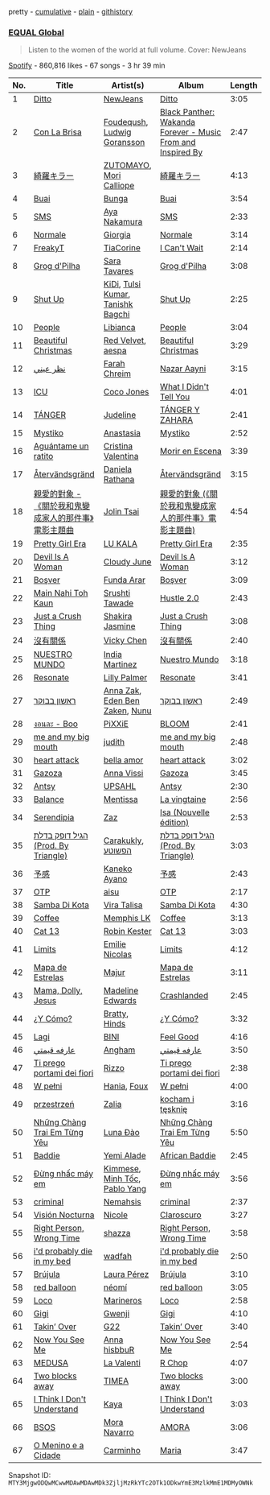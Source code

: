 pretty - [cumulative](/playlists/cumulative/37i9dQZF1DWU8quswnFt3c.md) - [plain](/playlists/plain/37i9dQZF1DWU8quswnFt3c) - [githistory](https://github.githistory.xyz/mackorone/spotify-playlist-archive/blob/main/playlists/plain/37i9dQZF1DWU8quswnFt3c)

### [EQUAL Global](https://open.spotify.com/playlist/37i9dQZF1DWU8quswnFt3c)

> Listen to the women of the world at full volume\. Cover: NewJeans

[Spotify](https://open.spotify.com/user/spotify) - 860,816 likes - 67 songs - 3 hr 39 min

| No. | Title | Artist(s) | Album | Length |
|---|---|---|---|---|
| 1 | [Ditto](https://open.spotify.com/track/3r8RuvgbX9s7ammBn07D3W) | [NewJeans](https://open.spotify.com/artist/6HvZYsbFfjnjFrWF950C9d) | [Ditto](https://open.spotify.com/album/7bnqo1fdJU9nSfXQd3bSMe) | 3:05 |
| 2 | [Con La Brisa](https://open.spotify.com/track/2LSsSV7V33wM9EKQA2xjGS) | [Foudeqush](https://open.spotify.com/artist/0XFgM33h3Ls5tj1M9IKUWd), [Ludwig Goransson](https://open.spotify.com/artist/24eDfi2MSYo3A87hCcgpIL) | [Black Panther: Wakanda Forever \- Music From and Inspired By](https://open.spotify.com/album/06RK0wX4GqHcxBtHlVoGH5) | 2:47 |
| 3 | [綺羅キラー](https://open.spotify.com/track/2ZaTpgdhU8MKpiujnBGPoa) | [ZUTOMAYO](https://open.spotify.com/artist/38WbKH6oKAZskBhqDFA8Uj), [Mori Calliope](https://open.spotify.com/artist/1PhE6rv0146ZTQosoPDjk8) | [綺羅キラー](https://open.spotify.com/album/24HE9Q8LrZupbkTmux0U9O) | 4:13 |
| 4 | [Buai](https://open.spotify.com/track/2EPCdcUMsvD92RYG1MtleX) | [Bunga](https://open.spotify.com/artist/1lHG5Nh4kVcBViogIek98t) | [Buai](https://open.spotify.com/album/66cDWg4Puu5MS6vTijmTpF) | 3:54 |
| 5 | [SMS](https://open.spotify.com/track/6PlZ3T2h2dpoEWKrviNkKS) | [Aya Nakamura](https://open.spotify.com/artist/7IlRNXHjoOCgEAWN5qYksg) | [SMS](https://open.spotify.com/album/3IW8rGJYse4RVtu1GaAGQJ) | 2:33 |
| 6 | [Normale](https://open.spotify.com/track/25mgSXz1ReCIHvT2plf1hK) | [Giorgia](https://open.spotify.com/artist/0gm1lHoOXAdy5OB4AwFYRr) | [Normale](https://open.spotify.com/album/6862NEYmkN43zArU81ALDm) | 3:14 |
| 7 | [FreakyT](https://open.spotify.com/track/4CCrZzRdeWYrWJ0DoN4XCa) | [TiaCorine](https://open.spotify.com/artist/39i5B6umzWzkfMe12JrMwW) | [I Can't Wait](https://open.spotify.com/album/2aWH1TBFvdbwGXXic7bqE7) | 2:14 |
| 8 | [Grog d'Pilha](https://open.spotify.com/track/38y0HYQgnw8Y6VuTOAFmkx) | [Sara Tavares](https://open.spotify.com/artist/57zZoaRDFEjqRwq6FlT0va) | [Grog d'Pilha](https://open.spotify.com/album/1FUTIJ9OdcQ86eiSW4FUxo) | 3:08 |
| 9 | [Shut Up](https://open.spotify.com/track/4OvAutMwVCBfGspBieI9i0) | [KiDi](https://open.spotify.com/artist/14PimM6ohO2gYftuwTam9V), [Tulsi Kumar](https://open.spotify.com/artist/0T1CMVkqffHlqEk4BcAph1), [Tanishk Bagchi](https://open.spotify.com/artist/4f7KfxeHq9BiylGmyXepGt) | [Shut Up](https://open.spotify.com/album/5X5JXRfEoYD0TJF6XEUVft) | 2:25 |
| 10 | [People](https://open.spotify.com/track/26b3oVLrRUaaybJulow9kz) | [Libianca](https://open.spotify.com/artist/7kjSuFGKhLm8b5qXoMhRkJ) | [People](https://open.spotify.com/album/5Hmh6N8oisrcuZKa8EY5dn) | 3:04 |
| 11 | [Beautiful Christmas](https://open.spotify.com/track/3k7FTBQkstaBcYHamx9jqe) | [Red Velvet](https://open.spotify.com/artist/1z4g3DjTBBZKhvAroFlhOM), [aespa](https://open.spotify.com/artist/6YVMFz59CuY7ngCxTxjpxE) | [Beautiful Christmas](https://open.spotify.com/album/1oniugll0x2gZ3l7o4z9iG) | 3:29 |
| 12 | [نظر عيني](https://open.spotify.com/track/1SWoEHNrMXTMVt4xlOxw1P) | [Farah Chreim](https://open.spotify.com/artist/76hwkSg4dVAp3IYhM5VqWc) | [Nazar Aayni](https://open.spotify.com/album/1QwswXYVpJ31bZ4eM4mZm6) | 3:15 |
| 13 | [ICU](https://open.spotify.com/track/58cMDjQSUdWJUgFmHxRhjt) | [Coco Jones](https://open.spotify.com/artist/4DHLoiIqFYYFjH09WduvFd) | [What I Didn't Tell You](https://open.spotify.com/album/0ZXTkMwilEQdz3KHe0dEPA) | 4:01 |
| 14 | [TÁNGER](https://open.spotify.com/track/5RocclqAg8FuZITAfnGVwk) | [Judeline](https://open.spotify.com/artist/1H6X7yhnXZg73f9bssaj1Q) | [TÁNGER Y ZAHARA](https://open.spotify.com/album/5DY4F3ttRGWWJoPJBcy4Ys) | 2:41 |
| 15 | [Mystiko](https://open.spotify.com/track/7k2h3IHuFUQLclllRPRKTZ) | [Anastasia](https://open.spotify.com/artist/2FTua3TeIGnmQQrN80DinP) | [Mystiko](https://open.spotify.com/album/5ruMMEECIHyMLj2geMcKi3) | 2:52 |
| 16 | [Aguántame un ratito](https://open.spotify.com/track/6mxRQaBAAFwnUnefO2ilh6) | [Cristina Valentina](https://open.spotify.com/artist/3pC5RVO04pJTFcp5xxdXaV) | [Morir en Escena](https://open.spotify.com/album/4tw3Ze1UOCLZKCohr7e00v) | 3:39 |
| 17 | [Återvändsgränd](https://open.spotify.com/track/3y6qyXYv3C0BaYehuAQTLv) | [Daniela Rathana](https://open.spotify.com/artist/5U2TzkbKD84n8gHhZtL3Ui) | [Återvändsgränd](https://open.spotify.com/album/0HcXNRFN67R6c7uFKLSQxA) | 3:15 |
| 18 | [親愛的對象 \- 《關於我和鬼變成家人的那件事》電影主題曲](https://open.spotify.com/track/70ywpHtaToCmnULRT9Vu4p) | [Jolin Tsai](https://open.spotify.com/artist/1r9DuPTHiQ7hnRRZ99B8nL) | [親愛的對象 \(《關於我和鬼變成家人的那件事》電影主題曲\)](https://open.spotify.com/album/6ohthacCclaqEnO1xfEUu6) | 4:54 |
| 19 | [Pretty Girl Era](https://open.spotify.com/track/3w6JB9UckmYZBn4Tsq2kpM) | [LU KALA](https://open.spotify.com/artist/5R1cUyk9ysrruOo4ErpGjg) | [Pretty Girl Era](https://open.spotify.com/album/6G32ymoo3YjIUKVMGIKJUY) | 2:35 |
| 20 | [Devil Is A Woman](https://open.spotify.com/track/75hCdrSo0x1La6xUNGnvGv) | [Cloudy June](https://open.spotify.com/artist/5sBBS3CQNPDzmuTJjYwnpa) | [Devil Is A Woman](https://open.spotify.com/album/5pJK4ir6zF8VEscS6T34wL) | 3:12 |
| 21 | [Boşver](https://open.spotify.com/track/3pVTfxAWPnDgLxh8qZC4BY) | [Funda Arar](https://open.spotify.com/artist/6g7GF7BLC41JTHJwgB4wQW) | [Boşver](https://open.spotify.com/album/72WdDqzLPjjutLwiQh74Jw) | 3:09 |
| 22 | [Main Nahi Toh Kaun](https://open.spotify.com/track/0gqxN9AXJKQqj6YPWdZlHb) | [Srushti Tawade](https://open.spotify.com/artist/1fhSwtJ9X5HrqaK9vfCV2M) | [Hustle 2.0](https://open.spotify.com/album/4XWCQnLpIG5GgCIL9eHwJh) | 2:43 |
| 23 | [Just a Crush Thing](https://open.spotify.com/track/2VirB9Zej4MbwC1x8WcfWx) | [Shakira Jasmine](https://open.spotify.com/artist/18nKUAfNnowoqfqDhwI3X3) | [Just a Crush Thing](https://open.spotify.com/album/3l2H3rjDgNCX4dizR3izOY) | 3:08 |
| 24 | [沒有關係](https://open.spotify.com/track/79TMN9XqG2uwuhgVUw7siC) | [Vicky Chen](https://open.spotify.com/artist/01u3qI3xMGFvktXyRSMGRZ) | [沒有關係](https://open.spotify.com/album/56TgG6JFlQHeQFMbXDg4Wt) | 2:40 |
| 25 | [NUESTRO MUNDO](https://open.spotify.com/track/3VRmetOtPtNKLBrXBTJfc1) | [India Martinez](https://open.spotify.com/artist/6FOpWOxsjQxKEbLiJpU1xV) | [Nuestro Mundo](https://open.spotify.com/album/5PdbzA2WYKvuy51gblXDOY) | 3:18 |
| 26 | [Resonate](https://open.spotify.com/track/0mXFXApXwB0dlP1Adh9ne7) | [Lilly Palmer](https://open.spotify.com/artist/4h8IEOdrg60WM5XGyNOCVU) | [Resonate](https://open.spotify.com/album/2rvovGXmXLiwIbX4i2lTKn) | 3:41 |
| 27 | [ראשון בבוקר](https://open.spotify.com/track/3xtK7rFrJvL5hrBu4vFgf7) | [Anna Zak](https://open.spotify.com/artist/3lVXtKsFTJM8ecY8gqdoCo), [Eden Ben Zaken](https://open.spotify.com/artist/2eUKkTNZsIuZzV95DM0cbt), [Nunu](https://open.spotify.com/artist/0wJDdyoTfE5SuqPNFvi2lG) | [ראשון בבוקר](https://open.spotify.com/album/4yXN6hkRfpYm4AshupuLn4) | 2:49 |
| 28 | [งอนละ \- Boo](https://open.spotify.com/track/5zFjMw9tOpbhlZWVCDalJA) | [PiXXiE](https://open.spotify.com/artist/6HlUN1Md7UT62mNJHOYRsK) | [BLOOM](https://open.spotify.com/album/4edPsEhpxL35cl5meC5vvJ) | 2:41 |
| 29 | [me and my big mouth](https://open.spotify.com/track/6bAMtverQa0Aryho6wGmkV) | [judith](https://open.spotify.com/artist/6N3rD8rvf1LIOtQqTCXnVA) | [me and my big mouth](https://open.spotify.com/album/3GSXrqL19GsJQciZUcuy41) | 2:48 |
| 30 | [heart attack](https://open.spotify.com/track/4K3A14MMct4xoScHJK8oux) | [bella amor](https://open.spotify.com/artist/0YHLS3lTpmblVqI74qAz6M) | [heart attack](https://open.spotify.com/album/1HEpoOySrZ7XMUCvLOZ0by) | 3:02 |
| 31 | [Gazoza](https://open.spotify.com/track/3wPvs8nWjtDhOApqPIdf0y) | [Anna Vissi](https://open.spotify.com/artist/3qg78GGGWP04yTv0ZQMsXl) | [Gazoza](https://open.spotify.com/album/52pJhLdz8Le17VGyDOzT5h) | 3:45 |
| 32 | [Antsy](https://open.spotify.com/track/2eDBWo7MfkdezN1FKxxQRb) | [UPSAHL](https://open.spotify.com/artist/1294QqYm1VuxxjRiL9M0h9) | [Antsy](https://open.spotify.com/album/0AcNlsXfyXwZcurMIbAlww) | 2:30 |
| 33 | [Balance](https://open.spotify.com/track/28snZVeMwzYdolW7h1wpHb) | [Mentissa](https://open.spotify.com/artist/0cb0p26TbAeBeekZHfxWlS) | [La vingtaine](https://open.spotify.com/album/1xMisloOjQEMQTRte7kkJz) | 2:56 |
| 34 | [Serendipia](https://open.spotify.com/track/1paYMMK7oI0OpN8OuCsgqR) | [Zaz](https://open.spotify.com/artist/1mbgj8ERPs8lWi7t5cYrdy) | [Isa \(Nouvelle édition\)](https://open.spotify.com/album/5VXsO0AdwwtazdWJfEP1Ag) | 2:53 |
| 35 | [הגיל דופק בדלת \(Prod\. By Triangle\)](https://open.spotify.com/track/2trg8gUn9D8OJfbtnpXMdH) | [Carakukly](https://open.spotify.com/artist/7hEYcTJuBYjhekQukXWBWu), [הפשוטע](https://open.spotify.com/artist/7m92aMieltH5ZpodCEHfnb) | [הגיל דופק בדלת \(Prod\. By Triangle\)](https://open.spotify.com/album/11jCUGmgUmPa7kilqbjvBt) | 3:03 |
| 36 | [予感](https://open.spotify.com/track/4tKrrFD7CQt8fPU7qUmV5E) | [Kaneko Ayano](https://open.spotify.com/artist/4XKIIegkRbSJft0PmMv9NB) | [予感](https://open.spotify.com/album/7HFkmbiT8TbVBGKIkAiMLm) | 2:43 |
| 37 | [OTP](https://open.spotify.com/track/2gZjpC2hxO1kA7PLmvj75k) | [aisu](https://open.spotify.com/artist/6WCTGeTYQ71cApZr34u4er) | [OTP](https://open.spotify.com/album/2fPPX83Dj02yGaDEHjpyUY) | 2:17 |
| 38 | [Samba Di Kota](https://open.spotify.com/track/1Sj8vwRdJRDgOws3XRmyCM) | [Vira Talisa](https://open.spotify.com/artist/51Ssgb0bFNfHyAXc3Fpmuv) | [Samba Di Kota](https://open.spotify.com/album/7plglO6ToXm07DcGE6IW6k) | 4:30 |
| 39 | [Coffee](https://open.spotify.com/track/7uS0B4O1PDYQhZJQIuFjtR) | [Memphis LK](https://open.spotify.com/artist/7z3XgqpRYdNJ7RvEUlYaUe) | [Coffee](https://open.spotify.com/album/5QvtSMjg0Qr2DFa7LRKA1u) | 3:13 |
| 40 | [Cat 13](https://open.spotify.com/track/5nFCcnOHsn6ORG0nzEctKo) | [Robin Kester](https://open.spotify.com/artist/43FIX6vzpqRHK1VXQmRlKE) | [Cat 13](https://open.spotify.com/album/2F0d12TCgGRc5RbYHitxAN) | 3:03 |
| 41 | [Limits](https://open.spotify.com/track/1B0iOpkr5IojCDJZt5GAp4) | [Emilie Nicolas](https://open.spotify.com/artist/4cXE1g28uYrIaUisUx5cJt) | [Limits](https://open.spotify.com/album/5IX9e7jYLTUbqubgkxJ11B) | 4:12 |
| 42 | [Mapa de Estrelas](https://open.spotify.com/track/3oJCVmWrO80dFUYMp9df6Z) | [Majur](https://open.spotify.com/artist/3EWwR3BxuCaiYKniPGDjE7) | [Mapa de Estrelas](https://open.spotify.com/album/3mzMJkaC9OoaEeuE5YAxxS) | 3:11 |
| 43 | [Mama, Dolly, Jesus](https://open.spotify.com/track/7zggetlqMBzNpdCM0mdfzS) | [Madeline Edwards](https://open.spotify.com/artist/3eJCIS7ytlYvT3pgReuWWa) | [Crashlanded](https://open.spotify.com/album/0x2OmXAe36pO4S5Ygiurk4) | 2:45 |
| 44 | [¿Y Cómo?](https://open.spotify.com/track/0VZ2en9UGr6NgVUyOkAUdO) | [Bratty](https://open.spotify.com/artist/0UTzLuwz9RvFOCnwAZjUxn), [Hinds](https://open.spotify.com/artist/4piFCokRN13muTud5Y2lhz) | [¿Y Cómo?](https://open.spotify.com/album/4xSBOP3G0xHYGEOCPaUwoT) | 3:32 |
| 45 | [Lagi](https://open.spotify.com/track/1RUwljx07hisFStd1WSS3Q) | [BINI](https://open.spotify.com/artist/7tNO3vJC9zlHy2IJOx34ga) | [Feel Good](https://open.spotify.com/album/2JFAmLbybI6ExZ5l1DTuQI) | 4:16 |
| 46 | [عارفه قيمتي](https://open.spotify.com/track/0k1pF4SI4m4xYHRw8M022J) | [Angham](https://open.spotify.com/artist/0IiR4LJwslf6HBSdk9W3Dg) | [عارفه قيمتي](https://open.spotify.com/album/0csj4uie2SFphm4M2aPrJh) | 3:50 |
| 47 | [Ti prego portami dei fiori](https://open.spotify.com/track/13O2T5HvpN5WFRqvtrRkKg) | [Rizzo](https://open.spotify.com/artist/2ALJBMyhbGODOEpstHfEqN) | [Ti prego portami dei fiori](https://open.spotify.com/album/1kCIHaZqJkRMuIQX4iSytx) | 2:38 |
| 48 | [W pełni](https://open.spotify.com/track/3GGXj9c5D5JlxFEls441Co) | [Hania](https://open.spotify.com/artist/4orDCRH2msx7nvHsbWP2aa), [Foux](https://open.spotify.com/artist/0m9bygb96Rv5mAuRqIboP7) | [W pełni](https://open.spotify.com/album/10JDesyKB1eLBIvYQQiTvr) | 4:00 |
| 49 | [przestrzeń](https://open.spotify.com/track/7ljRVro7Gqa99RIb1c9J4A) | [Zalia](https://open.spotify.com/artist/3VKQYnCpM6ofG8QUmlnW6d) | [kocham i tęsknię](https://open.spotify.com/album/33fyS7gwoG2qo3dOkSzmZ2) | 3:16 |
| 50 | [Những Chàng Trai Em Từng Yêu](https://open.spotify.com/track/4w2iqC203m2IPEBAlNjHQJ) | [Luna Đào](https://open.spotify.com/artist/77P1juitmNJV2mOz0oMmkB) | [Những Chàng Trai Em Từng Yêu](https://open.spotify.com/album/4dn9Aw2j0TZT81L51B1zha) | 5:50 |
| 51 | [Baddie](https://open.spotify.com/track/2Zw2XPLkBPGGN9uZpZT2r0) | [Yemi Alade](https://open.spotify.com/artist/7fKO99ryLDo8VocdtVvwZW) | [African Baddie](https://open.spotify.com/album/3Ljjgl5Yho8BUmMxBVC413) | 2:45 |
| 52 | [Đừng nhấc máy em](https://open.spotify.com/track/3r2WGH6ZoVPZbXcxIUVxrr) | [Kimmese](https://open.spotify.com/artist/4w5vfLTFKwpd16ZzmYwcXA), [Minh Tốc](https://open.spotify.com/artist/6041bp1WneyjycRVNFIdrW), [Pablo Yang](https://open.spotify.com/artist/0ecx7ZulYP1M6roRRmYUNF) | [Đừng nhấc máy em](https://open.spotify.com/album/1WP2iVNer8qW04hHid80Vn) | 3:56 |
| 53 | [criminal](https://open.spotify.com/track/54eh7OUaAuHzuiQ7w4Neej) | [Nemahsis](https://open.spotify.com/artist/3IoGpeLyopeqGwiD4Nnt1f) | [criminal](https://open.spotify.com/album/0zAzLgKV4ir3BjGE2YHKv5) | 2:37 |
| 54 | [Visión Nocturna](https://open.spotify.com/track/6qHDY0nxwj0E9oHX9i9XMS) | [Nicole](https://open.spotify.com/artist/3iIMN6aYzb6coyCECxkHaS) | [Claroscuro](https://open.spotify.com/album/0BJVfmQhzjNLJuupXUzRQ5) | 3:27 |
| 55 | [Right Person, Wrong Time](https://open.spotify.com/track/4O4NB0PEKsdA1wMatYuJYs) | [shazza](https://open.spotify.com/artist/6MPxSpygdpS6heZntWsnsD) | [Right Person, Wrong Time](https://open.spotify.com/album/2IyQsLuXmJsalKTgUgqiaa) | 3:58 |
| 56 | [i'd probably die in my bed](https://open.spotify.com/track/0Tc3VFHylUypUKv8xksgzM) | [wadfah](https://open.spotify.com/artist/4VLJF0kk8HDMK7VPDctSzo) | [i'd probably die in my bed](https://open.spotify.com/album/0pLSKAQGMVVCsz6rYW9XH2) | 2:50 |
| 57 | [Brújula](https://open.spotify.com/track/3NcZFZYHwtvabsALQW5RWv) | [Laura Pérez](https://open.spotify.com/artist/6qkgKoO4G9KfVQZAUs3Q58) | [Brújula](https://open.spotify.com/album/7rIIkQ0FySrrsXpDGW7DVr) | 3:10 |
| 58 | [red balloon](https://open.spotify.com/track/1PDZgF0gL4AXpZWNORdP7X) | [néomí](https://open.spotify.com/artist/7bfwKXhmR1JF1PiBzaxY2b) | [red balloon](https://open.spotify.com/album/2ChHnNtWgYv8XUGeHYqqE4) | 3:05 |
| 59 | [Loco](https://open.spotify.com/track/44nbI3uV9Xy4JTQJ6eCYTL) | [Marineros](https://open.spotify.com/artist/6EwwcDTg6CKzsuWq7Xbd7D) | [Loco](https://open.spotify.com/album/07unMn9Pkm8nWxv1Kr1sdt) | 2:58 |
| 60 | [Gigi](https://open.spotify.com/track/2iIk4RyJRWVa4l0t0fiQWs) | [Gwenji](https://open.spotify.com/artist/6Plwm4XDEK2qBannPfy1LC) | [Gigi](https://open.spotify.com/album/0WnVwquHKlCPWJbZO9upzd) | 4:10 |
| 61 | [Takin’ Over](https://open.spotify.com/track/66bTmTRn2llF84aCPPbtt6) | [G22](https://open.spotify.com/artist/4DsCOCoIUvUKVDDY8OW3lU) | [Takin’ Over](https://open.spotify.com/album/34AT0v7uNXQAFNubd6Brk5) | 3:40 |
| 62 | [Now You See Me](https://open.spotify.com/track/3heiV6V4Hyb3KPlC30Zazj) | [Anna hisbbuR](https://open.spotify.com/artist/1aGiVSaZQoVVgMOLYF5yVR) | [Now You See Me](https://open.spotify.com/album/3I56h2xHwElfL02U8grGT4) | 2:54 |
| 63 | [MEDUSA](https://open.spotify.com/track/6DNVpkxyipnNdZG3cssL4t) | [La Valenti](https://open.spotify.com/artist/2zYHS7xFegFvlEYsOf6cYZ) | [R Chop](https://open.spotify.com/album/5ckfeykmE4MxADAQxGQVJZ) | 4:07 |
| 64 | [Two blocks away](https://open.spotify.com/track/1dhSYPyzMc8tR5jL3eOZ9v) | [TIMEA](https://open.spotify.com/artist/6r2KeAcGJeDDXmQoFdlcw1) | [Two blocks away](https://open.spotify.com/album/5oSPclGSfUgfFgmw0BIZKD) | 3:00 |
| 65 | [I Think I Don't Understand](https://open.spotify.com/track/3ni9pYBE9LVwbinEwQ0cQw) | [Kaya](https://open.spotify.com/artist/2zzGa3s9F0bQ7Tp4YDcweH) | [I Think I Don't Understand](https://open.spotify.com/album/04V50WP0eGYgaCo29E9cmM) | 3:03 |
| 66 | [BSOS](https://open.spotify.com/track/5Y1R365I3Z4zAJCr3wMHf1) | [Mora Navarro](https://open.spotify.com/artist/1TVta41xrglUQxVheaXZJx) | [AMORA](https://open.spotify.com/album/67w5GTUP0xRtseWy6MDILI) | 3:06 |
| 67 | [O Menino e a Cidade](https://open.spotify.com/track/4JejocjvgZdqS4xIBbeojq) | [Carminho](https://open.spotify.com/artist/6I1r8xKn6bCeionvZVdzdR) | [Maria](https://open.spotify.com/album/0IIrr6l1DIezFyEthY2svL) | 3:47 |

Snapshot ID: `MTY3MjgwODQwMCwwMDAwMDAwMDk3ZjljMzRkYTc2OTk1ODkwYmE3MzlkMmE1MDMyOWNk`
